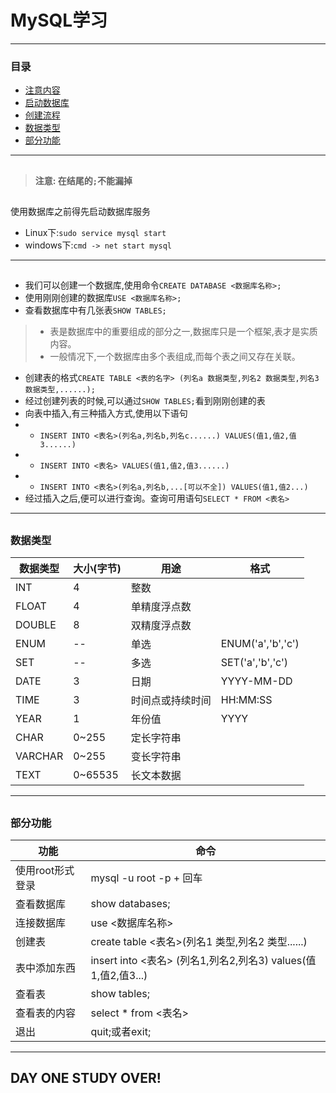 # MySQL学习

---

### 目录

- [注意内容](#attion)
- [启动数据库](#startmysql)
- [创建流程](#createprocess)
- [数据类型](#datatype)
- [部分功能](#partfunction)

---

<h2 id="attion"></h2>

> #### 注意: 在结尾的``;``不能漏掉

<h2 id="startmysql"></h2>

使用数据库之前得先启动数据库服务

- Linux下:``sudo service mysql start``
- windows下:``cmd -> net start mysql``

---

<h2 id="createprocess"></h2>

- 我们可以创建一个数据库,使用命令``CREATE DATABASE <数据库名称>;``
- 使用刚刚创建的数据库``USE <数据库名称>;``
- 查看数据库中有几张表``SHOW TABLES;``
> - 表是数据库中的重要组成的部分之一,数据库只是一个框架,表才是实质内容。
> - 一般情况下,一个数据库由多个表组成,而每个表之间又存在关联。

- 创建表的格式``CREATE TABLE <表的名字> (列名a 数据类型,列名2 数据类型,列名3 数据类型,......);``
- 经过创建列表的时候,可以通过``SHOW TABLES;``看到刚刚创建的表
- 向表中插入,有三种插入方式,使用以下语句
- - ``INSERT INTO <表名>(列名a,列名b,列名c......) VALUES(值1,值2,值3......)``
- - ``INSERT INTO <表名> VALUES(值1,值2,值3......)``
- - ``INSERT INTO <表名>(列名a,列名b,...[可以不全]) VALUES(值1,值2...)``
- 经过插入之后,便可以进行查询。查询可用语句``SELECT * FROM <表名>``

---

<h2 id="datatype"></h2>

### 数据类型

|数据类型|大小(字节)|用途|格式|
|-|-|-|-|
|INT|4|整数||
|FLOAT|4|单精度浮点数||
|DOUBLE|8|双精度浮点数||
|ENUM|--|单选|ENUM('a','b','c')|
|SET|--|多选|SET('a','b','c')|
|DATE|3|日期|YYYY-MM-DD|
|TIME|3|时间点或持续时间|HH:MM:SS|
|YEAR|1|年份值|YYYY|
|CHAR|0~255|定长字符串||
|VARCHAR|0~255|变长字符串||
|TEXT|0~65535|长文本数据||

---

<h2 id="partfunction"></h2>

### 部分功能

|功能|命令|
|-|-|
|使用root形式登录|mysql -u root -p + 回车|
|查看数据库|show databases;|
|连接数据库|use <数据库名称>|
|创建表|create table <表名>(列名1 类型,列名2 类型......)|
|表中添加东西|insert into <表名> (列名1,列名2,列名3) values(值1,值2,值3...)|
|查看表|show tables;|
|查看表的内容|select * from <表名>|
|退出|quit;或者exit;|

---

## DAY ONE STUDY OVER!



